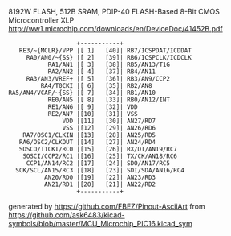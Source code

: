 8192W FLASH, 512B SRAM, PDIP-40
FLASH-Based 8-Bit CMOS Microcontroller XLP
http://ww1.microchip.com/downloads/en/DeviceDoc/41452B.pdf


	                   +-----------+
	   RE3/~{MCLR}/VPP |[ 1]   [40]| RB7/ICSPDAT/ICDDAT
	     RA0/AN0/~{SS} |[ 2]   [39]| RB6/ICSPCLK/ICDCLK
	           RA1/AN1 |[ 3]   [38]| RB5/AN13/T1G
	           RA2/AN2 |[ 4]   [37]| RB4/AN11
	     RA3/AN3/VREF+ |[ 5]   [36]| RB3/AN9/CCP2
	         RA4/T0CKI |[ 6]   [35]| RB2/AN8
	RA5/AN4/VCAP/~{SS} |[ 7]   [34]| RB1/AN10
	           RE0/AN5 |[ 8]   [33]| RB0/AN12/INT
	           RE1/AN6 |[ 9]   [32]| VDD
	           RE2/AN7 |[10]   [31]| VSS
	               VDD |[11]   [30]| AN27/RD7
	               VSS |[12]   [29]| AN26/RD6
	    RA7/OSC1/CLKIN |[13]   [28]| AN25/RD5
	   RA6/OSC2/CLKOUT |[14]   [27]| AN24/RD4
	   SOSCO/T1CKI/RC0 |[15]   [26]| RX/DT/AN19/RC7
	    SOSCI/CCP2/RC1 |[16]   [25]| TX/CK/AN18/RC6
	     CCP1/AN14/RC2 |[17]   [24]| SDO/AN17/RC5
	  SCK/SCL/AN15/RC3 |[18]   [23]| SDI/SDA/AN16/RC4
	          AN20/RD0 |[19]   [22]| AN23/RD3
	          AN21/RD1 |[20]   [21]| AN22/RD2
	                   +-----------+


generated by https://github.com/FBEZ/Pinout-AsciiArt from https://github.com/ask6483/kicad-symbols/blob/master/MCU_Microchip_PIC16.kicad_sym